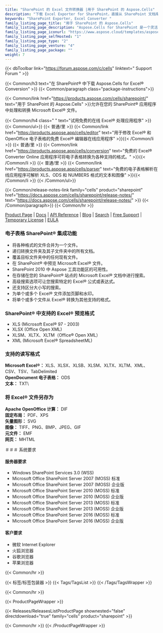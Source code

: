 ```yaml
---
title: "SharePoint 的 Excel 文件转换器 |用于 SharePoint 的 Aspose.Cells"
description: "下载 Excel Exporter for SharePoint，直接从 SharePoint 文档库将 Excel 电子表格转换为 8 种以上的文件格式。"
keywords: "SharePoint Exporter, Excel Converter "
family_listing_page_title: "用于 SharePoint 的 Aspose.Cells"
family_listing_page_description: "Aspose.Cells for SharePoint 是一个灵活的 Excel 电子表格转换器应用程序，可以从 Microsoft SharePoint 中转换 Microsoft Excel 文件。它支持 SharePoint 的本机文件格式支持中未包含的多种文档格式。"
family_listing_page_iconurl: "https://www.aspose.cloud/templates/aspose/App_Themes/V3/images/cells/272x272/aspose_cells-for-sharepoint.png"
family_listing_page_selfHosted: "1"
family_listing_page_type: "2"
family_listing_page_venture: "4"
family_listing_page_package: ""
weight: 7
---
```


{{< dbToolbar link="https://forum.aspose.com/c/cells" linktext=" Support Forum " >}}

{{< Common/h3 text="在 SharePoint® 中下载 Aspose.Cells for Excel® Conversion"  >}}
{{< Common/paragraph class="package-instructions">}}

{{< Common/link href="https://products.aspose.com/cells/sharepoint/" text="用于 SharePoint 的 Aspose.Cells"  >}}允许在您的 SharePoint® 应用程序中处理和转换 Microsoft Excel® 文件。

{{< Common/h4 class=" " text="试用免费的在线 Excel® 处理应用程序" >}}
{{< Common/ul>}}
{{< 普通/里 >}}
{{< Common/link href="https://products.aspose.app/cells/editor" text="用于修改 Excel® 和 OpenOffice 电子表格的免费 Excel® 编辑器在线应用程序"  >}}{{< /Common/li >}}
{{< 普通/里 >}}
{{< Common/link href="https://products.aspose.app/cells/conversion" text="免费的 Excel® Converter Online 应用程序可将电子表格转换为各种支持的格式。"  >}}{{< /Common/li >}}
{{< 普通/里 >}}
{{< Common/link href="https://products.aspose.app/cells/parser" text="免费的电子表格解析在线应用程序可解析 XLS、ODS 和 NUMBERS 格式的文本和图像"  >}}{{< /Common/li >}}
{{< /Common/ul>}}

{{< Common/release-notes-link family="cells" product="sharepoint" href="https://docs.aspose.com/cells/sharepoint/release-notes/" text="https://docs.aspose.com/cells/sharepoint/release-notes/"  >}}
{{< /Common/paragraph>}}
{{< Common/hr >}}

[Product Page](https://products.aspose.com/cells/sharepoint/) | [Docs](https://docs.aspose.com/cells/sharepoint/) | [API Reference](https://reference.aspose.com/cells/) | [Blog](https://blog.aspose.com/category/cells/) | [Search](https://search.aspose.com/) | [Free Support](https://forum.aspose.com/c/cells) | [Temporary License](https://purchase.aspose.com/temporary-license) | [EULA](https://about.aspose.com/legal/eula/)

### 电子表格 SharePoint® 集成功能

- 将各种格式的文件合并为一个文件。
- 递归转换文件夹及其子文件夹中的所有文档。
- 覆盖目标文件夹中的任何现有文件。
- 在 SharePoint® 中预览 Microsoft Excel® 文件。
- SharePoint 2010 中 Aspose 工具功能区的可用性。
- 在存储在您的 SharePoint® 站点的 Microsoft Excel® 文档中进行搜索。
- 高级搜索选项可让您搜索特定的 Excel® 公式或表达式。
- 还支持区分大小写的搜索。
- 为单个或多个 Excel® 文件添加页脚和水印。
- 将单个或多个文件从 Excel® 转换为其他支持的格式。

### SharePoint® 中支持的 Excel® 预览格式

- XLS (Microsoft Excel® 97 - 2003)
- XLSX (Office Open XML)
- XLSM、XLTX、XLTM（Office® Open XML）
- XML (Microsoft Excel® SpreadsheetML)

### 支持的读写格式

**Microsoft Excel®：** XLS、XLSX、XLSB、XLSM、XLTX、XLTM、XML、CSV、TSV、TabDelimited\
**OpenDocument 电子表格：** ODS\
**文本：** TXT\

### 将 Excel® 文件另存为

**Apache OpenOffice 计算：** DIF\
**固定布局：** PDF、XPS\
**矢量图形：** SVG\
**图像：** TIFF、PNG、BMP、JPEG、GIF\
**元文件：** EMF\
**网页：** MHTML

＃＃＃ 系统要求

#### 服务器要求

- Windows SharePoint Services 3.0 (WSS)
- Microsoft Office SharePoint Server 2007 (MOSS) 标准
- Microsoft Office SharePoint Server 2007 (MOSS) 企业版
- Microsoft Office SharePoint Server 2010 (MOSS) 标准
- Microsoft Office SharePoint Server 2010 (MOSS) 企业版
- Microsoft Office SharePoint Server 2013 (MOSS) 标准
- Microsoft Office SharePoint Server 2013 (MOSS) 企业版
- Microsoft Office SharePoint Server 2016 (MOSS) 标准
- Microsoft Office SharePoint Server 2016 (MOSS) 企业版

#### 客户要求

- 微软 Internet Explorer
- 火狐浏览器
- 谷歌浏览器
- 苹果浏览器

{{< Common/hr >}}

{{< 标签/标签包装器 >}}
{{< Tags/TagsList >}}
{{< /Tags/TagsWrapper >}}

{{< Common/hr >}}

{{< ProductPageWrapper >}}

<!-- ReleasesListProductPage-->

{{< Releases/ReleasesListProductPage shownested="false"  directdownload="true" family="cells" product="sharepoint" >}}

<!-- /ReleasesListProductPage-->

{{< Common/hr >}}
{{< /ProductPageWrapper >}}

